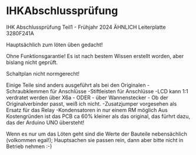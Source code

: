 # IHKAbschlussprüfung
IHK Abschlussprüfung Teil1 - Frühjahr 2024   ÄHNLICH Leiterplatte 3280F241A

Hauptsächlich zum löten üben gedacht!

Ohne Funktionsgarantie! Es ist nach bestem Wissen erstellt worden, aber bislang nicht geprüft.

Schaltplan nicht normgerecht!

Einige Teile sind anders ausgeführt als bei den Originalen 
-Schraubklemmen für Anschlüsse
-Stiftleisten für Anschlüsse
-LCD kann 1:1 verdratet werden über X6a - ODER - über Wannenstecker - Ob der Originalverbinder passt, weiß ich nicht.
-Zusatzjumper vorgesehen als Ersatz für das Relay
-Kondensatoren in nur einem RM möglich
Aus Kostengründen ist das PCB ca 60% kleiner als das original, das fürhrt dazu, das der Arduino UNO übersteht!

Wenn es nur um das Löten geht sind die Werte der Bauteile nebensächlich (volkommen egal!); Hauptsachen sie passen rein, dann aber bitte nicht in Betrieb nehmen :-)

